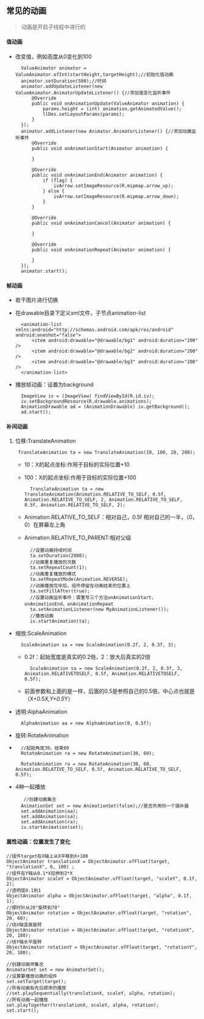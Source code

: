 ## 常见的动画 ##
> 动画是开启子线程中进行的




#### 值动画

- 改变值，例如高度从0变化到100

		ValueAnimator animator = ValueAnimator.ofInt(startHeight,targetHeight);//初始化值动画
        animator.setDuration(500);//时间
        animator.addUpdateListener(new ValueAnimator.AnimatorUpdateListener() {//添加值变化监听事件
            @Override
            public void onAnimationUpdate(ValueAnimator animation) {
                params.height = (int) animation.getAnimatedValue();
                llDes.setLayoutParams(params);
            }
        });
        animator.addListener(new Animator.AnimatorListener() {//添加动画监听事件
            @Override
            public void onAnimationStart(Animator animation) {

            }

            @Override
            public void onAnimationEnd(Animator animation) {
                if (flag) {
                    ivArrow.setImageResource(R.mipmap.arrow_up);
                } else {
                    ivArrow.setImageResource(R.mipmap.arrow_down);
                }
            }

            @Override
            public void onAnimationCancel(Animator animation) {

            }

            @Override
            public void onAnimationRepeat(Animator animation) {

            }
        });
        animator.start();



#### 帧动画

- 若干图片进行切换
- 在drawable目录下定义xml文件，子节点animation-list

		<animation-list xmlns:android="http://schemas.android.com/apk/res/android" android:oneshot="false">
		    <item android:drawable="@drawable/bg1" android:duration="200" />
		    <item android:drawable="@drawable/bg2" android:duration="200" />
		    <item android:drawable="@drawable/bg3" android:duration="200" />
		</animation-list>

- 播放帧动画：设置为background

		ImageView iv = (ImageView) findViewById(R.id.iv);
		iv.setBackgroundResource(R.drawable.animations);
		AnimationDrawable ad = (AnimationDrawable) iv.getBackground();       
		ad.start();


#### 补间动画
 
1. 位移:TranslateAnimation

	

		TranslateAnimation ta = new TranslateAnimation(10, 100, 20, 200);

	* 10：X的起点坐标:作用于目标的实际位置+10
	* 100：X的起点坐标:作用于目标的实际位置+100

			TranslateAnimation ta = new TranslateAnimation(Animation.RELATIVE_TO_SELF, 0.5f, Animation.RELATIVE_TO_SELF, 2, Animation.RELATIVE_TO_SELF, 0.5f, Animation.RELATIVE_TO_SELF, 2);

	* Animation.RELATIVE_TO_SELF：相对自己，0.5f 相对自己的一半，（0，0）在屏幕左上角
	* Animation.RELATIVE_TO_PARENT:相对父级

			//设置动画持续时间
			ta.setDuration(2000);
			//动画重复播放的次数
			ta.setRepeatCount(1);
			//动画重复播放的模式
			ta.setRepeatMode(Animation.REVERSE);
			//动画播放完毕后，组件停留在动画结束的位置上
			ta.setFillAfter(true);
			//设置动画监听事件：需重写三个方法onAnimationStart，onAnimationEnd，onAnimationRepeat
			ta.setAnimationListener(new MyAnimationListener());
			//播放动画
			iv.startAnimation(ta);

* 缩放:ScaleAnimation 

		ScaleAnimation sa = new ScaleAnimation(0.2f, 2, 0.3f, 3);
	* 0.2f：起始宽度是真实的0.2倍，2：放大后真实的2倍
		
			ScaleAnimation sa = new ScaleAnimation(0.2f, 2, 0.3f, 3, Animation.RELATIVETOSELF, 0.5f, Animation.RELATIVETOSELF, 0.5f);
	* 前面参数和上面的是一样，后面的0.5是参照自己的0.5倍，中心点也就是（X+0.5*X,Y+0.5*Y）

* 透明:AlphaAnimation 
		
		AlphaAnimation aa = new AlphaAnimation(0, 0.5f);

* 旋转:RotateAnimation 
* 
		//起始角度30，结束60
		RotateAnimation ra = new RotateAnimation(30, 60);
	
		RotateAnimation ra = new RotateAnimation(30, 60, Animation.RELATIVE_TO_SELF, 0.5f, Animation.RELATIVE_TO_SELF, 0.5f);

* 4种一起播放

		 //创建动画集合
	    AnimationSet set = new AnimationSet(false);//是否共用同一个插补器
	    set.addAnimation(aa);
	    set.addAnimation(sa);
	    set.addAnimation(ra);
	    iv.startAnimation(set);

#### 属性动画：位置发生了变化

	//组件target在X轴上从X平移到X+100
	ObjectAnimator translationX = ObjectAnimator.ofFloat(target, "translationX", 0, 100) ;
	//组件在Y轴从0.1*X拉伸到2*X
	ObjectAnimator scaleY = ObjectAnimator.ofFloat(target, "scaleY", 0.1f, 2);
	//透明度0.1到1
	ObjectAnimator alpha = ObjectAnimator.ofFloat(target, "alpha", 0.1f, 1);
	//顺时针从20°旋转到70°
	ObjectAnimator rotation = ObjectAnimator.ofFloat(target, "rotation", 20, 60);
	//绕X轴竖直旋转
	ObjectAnimator rotation = ObjectAnimator.ofFloat(target, "rotationX", 20, 180);
	//绕Y轴水平旋转
	ObjectAnimator rotationY = ObjectAnimator.ofFloat(target, "rotationY", 20, 180);

	//创建动画师集合
    AnimatorSet set = new AnimatorSet();
    //设置要播放动画的组件
    set.setTarget(target);
    //所有动画有先后顺序的播放
    //set.playSequentially(translationX, scaleY, alpha, rotation);
    //所有动画一起播放
    set.playTogether(translationX, scaleY, alpha, rotation);
    set.start();